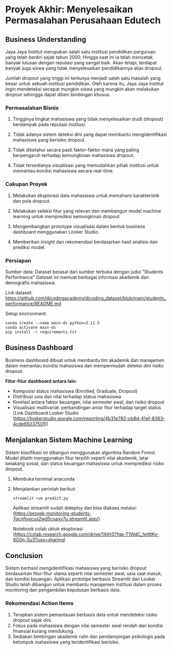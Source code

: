 # Proyek Akhir: Menyelesaikan Permasalahan Perusahaan Edutech

## Business Understanding
Jaya Jaya Institut merupakan salah satu institusi pendidikan perguruan yang telah berdiri sejak tahun 2000. Hingga saat ini ia telah mencetak banyak lulusan dengan reputasi yang sangat baik. Akan tetapi, terdapat banyak juga siswa yang tidak menyelesaikan pendidikannya alias dropout.

Jumlah dropout yang tinggi ini tentunya menjadi salah satu masalah yang besar untuk sebuah institusi pendidikan. Oleh karena itu, Jaya Jaya Institut ingin mendeteksi secepat mungkin siswa yang mungkin akan melakukan dropout sehingga dapat diberi bimbingan khusus.

### Permasalahan Bisnis
1. Tingginya tingkat mahasiswa yang tidak menyelesaikan studi (dropout) berdampak pada reputasi institusi.

2. Tidak adanya sistem deteksi dini yang dapat membantu mengidentifikasi mahasiswa yang berisiko dropout.

3. Tidak diketahui secara pasti faktor-faktor mana yang paling berpengaruh terhadap kemungkinan mahasiswa dropout.

4. Tidak tersedianya visualisasi yang memudahkan pihak institusi untuk memantau kondisi mahasiswa secara real-time.

### Cakupan Proyek
1. Melakukan eksplorasi data mahasiswa untuk memahami karakteristik dan pola dropout.

2. Melakukan seleksi fitur yang relevan dan membangun model machine learning untuk memprediksi kemungkinan dropout.

3. Mengembangkan prototype visualisasi dalam bentuk business dashboard menggunakan Looker Studio.

4. Memberikan insight dan rekomendasi berdasarkan hasil analisis dan prediksi model.

### Persiapan

Sumber data: Dataset berasal dari sumber terbuka dengan judul "Students Performance" Dataset ini memuat berbagai informasi akademik dan demografis mahasiswa.

Link dataset: https://github.com/dicodingacademy/dicoding_dataset/blob/main/students_performance/README.md 

Setup environment:
```
conda create --name main-ds python=3.11.5
conda activate main-ds
pip install -r requirements.txt

```

## Business Dashboard
Business dashboard dibuat untuk membantu tim akademik dan manajemen dalam memantau kondisi mahasiswa dan mempermudah deteksi dini risiko dropout.

**Fitur-fitur dashboard antara lain:**
- Komposisi status mahasiswa (Enrolled, Graduate, Dropout)
- Distribusi usia dan nilai terhadap status mahasiswa
- Korelasi antara faktor keuangan, nilai semester awal, dan risiko dropout
- Visualisasi multivariat: perbandingan antar fitur terhadap target status
[Link Dashboard Looker Studio (https://lookerstudio.google.com/reporting/4b31e782-cb8d-41ef-8363-4cde65037501)]

## Menjalankan Sistem Machine Learning
Sistem klasifikasi ini dibangun menggunakan algoritma Random Forest. Model dilatih menggunakan fitur terpilih seperti nilai akademik, latar belakang sosial, dan status keuangan mahasiswa untuk memprediksi risiko dropout.

1. Membuka terminal anaconda

2. Menjalankan perintah berikut:
   ```
   streamlit run predict.py
   ```
   Aplikasi streamlit sudah dideploy dan bisa diakses melalui:
   (https://proyek-monitoring-students-7qcnfjyxcus2wd5csaxy7u.streamlit.app/)
   
   Notebook colab uktuk eksplorasi
   (https://colab.research.google.com/drive/1XtH37fgp-T1WdC_feIlttKv-9G0n-Su3?usp=sharing)

## Conclusion
Sistem berhasil mengidentifikasi mahasiswa yang berisiko dropout berdasarkan fitur-fitur utama seperti nilai semester awal, usia saat masuk, dan kondisi keuangan. Aplikasi prototipe berbasis Streamlit dan Looker Studio telah dibangun untuk membantu manajemen institusi dalam proses monitoring dan pengambilan keputusan berbasis data.

### Rekomendasi Action Items
1. Terapkan sistem pemantauan berbasis data untuk mendeteksi risiko dropout sejak dini.
2. Fokus pada mahasiswa dengan nilai semester awal rendah dan kondisi finansial kurang mendukung.
3. Sediakan bimbingan akademik rutin dan pendampingan psikologis pada kelompok mahasiswa yang teridentifikasi berisiko.

